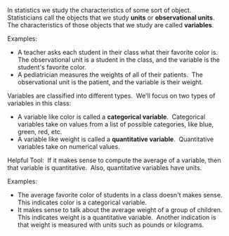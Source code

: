 In statistics we study the characteristics of some sort of object.  Statisticians call the objects that we study **units** or **observational units**.  The characteristics of those objects that we study are called **variables**.

Examples: 
- A teacher asks each student in their class what their favorite color is.  The observational unit is a student in the class, and the variable is the student's favorite color.
- A pediatrician measures the weights of all of their patients.  The observational unit is the patient, and the variable is their weight.

Variables are classified into different types.  We'll focus on two types of variables in this class:  
- A variable like color is called a **categorical variable**.  Categorical variables take on values from a list of possible categories, like blue, green, red, etc.  
- A variable like weight is called a **quantitative variable**.  Quantitative variables take on numerical values.

Helpful Tool:  If it makes sense to compute the average of a variable, then that variable is quantitative.  Also, quantitative variables have units.

Examples:
- The average favorite color of students in a class doesn't makes sense. This indicates color is a categorical variable.
- It makes sense to talk about the average weight of a group of children.  This indicates weight is a quantitative variable.  Another indication is that weight is measured with units such as pounds or kilograms.
